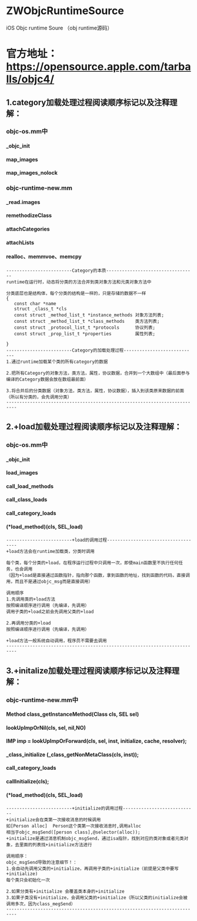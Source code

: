 # ZWObjcRuntimeSource
iOS Objc runtime Soure （obj runtime源码）


# 官方地址：https://opensource.apple.com/tarballs/objc4/

## 1.category加载处理过程阅读顺序标记以及注释理解：
### objc-os.mm中
#### _objc_init
#### map_images
#### map_images_nolock

### objc-runtime-new.mm
#### _read.images
#### remethodizeClass
#### attachCategories
#### attachLists
#### realloc、memmvoe、memcpy
```
-------------------------Category的本质----------------------------------
runtime在运行时，动态将分类的方法合并到类对象方法和元类对象方法中

分类底层也是结构体，每个分类的结构是一样的，只是存储的数据不一样
{
   const char *name    
   struct _class_t *cls
   const struct _method_list_t *instance_methods 对象方法列表;
   const struct _method_list_t *class_methods    类方法列表;
   const struct _protocol_list_t *protocols      协议列表;
   const struct _prop_list_t *properties         属性列表;

}
-------------------------Category的加载处理过程----------------------------
1.通过runtime加载某个类的所有category的数据

2.把所有Category的对象方法，类方法，属性，协议数据，合并到一个大数组中（最后面参与编译的Category数据会放在数组最前面）

3.将合并后的分类数据（对象方法，类方法，属性，协议数据），插入到该类原来数据的前面（所以有分类的，会先调用分类）
--------------------------------------------------------------------------
```
## 2.+load加载处理过程阅读顺序标记以及注释理解：
### objc-os.mm中
#### _objc_init
#### load_images
#### call_load_methods
#### call_class_loads
#### call_category_loads
#### (*load_method)(cls, SEL_load)
```
-------------------------+load的调用过程------------------------------------
+load方法会在runtime加载类，分类时调用

每个类，每个分类的+load，在程序运行过程中只调用一次，即使main函数里不执行任何任务，也会调用
（因为+load是直接通过函数指针，指向那个函数，拿到函数的地址，找到函数的代码，直接调用，而且不是通过objc_msg而是直接调用）

调用顺序
1.先调用类的+load方法
按照编译顺序进行调用（先编译，先调用）
调用子类的+load之前会先调用父类的+load

2.再调用分类的+load
按照编译顺序进行调用（先编译，先调用）

+load方法一般系统自动调用，程序员不需要去调用
--------------------------------------------------------------------------
```
## 3.+initalize加载处理过程阅读顺序标记以及注释理解：
### objc-runtime-new.mm中
#### Method class_getInstanceMethod(Class cls, SEL sel)
#### lookUpImpOrNil(cls, sel, nil,NO)
#### IMP imp = lookUpImpOrForward(cls, sel, inst, initialize, cache, resolver);
#### _class_initialize (_class_getNonMetaClass(cls, inst));
#### call_category_loads
#### callInitialize(cls);
#### (*load_method)(cls, SEL_load)
```
-------------------------+initialize的调用过程----------------------------
+initialize会在类第一次接收消息的时候调用
如[Person alloc]  Person这个类第一次接收消息时,调用alloc
相当于objc_msgSend([person class],@selector(alloc));
+initialize是通过消息机制objc_msgSend，通过isa指针，找到对应的类对象或者元类对象，去里面的列表找+initialize方法进行

调用顺序：
objc_msgSend导致的注意细节！：
1.会自动先调用父类的+initialize，再调用子类的+initialize（前提是父类中要写+initialize)
每个类只会初始化一次

2.如果分类有+initialize 会覆盖类本身的+initialize
3.如果子类没有+initialize，会调用父类的+initialize（所以父类的initialize会被调用多次，因为class_megSend）
--------------------------------------------------------------------------
```
